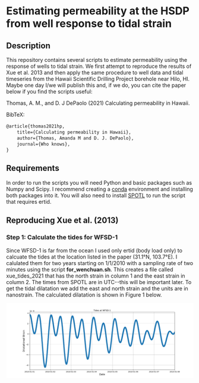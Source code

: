 # Estimating permeability at the HSDP from well response to tidal strain

## Description

This repository contains several scripts to estimate permeability using the response of wells to tidal strain.  We first attempt to reproduce the results of Xue et al. 2013 and then apply the same procedure to well data and tidal timeseries from the Hawaii Scientific Drilling Project borehole near Hilo, HI.  Maybe one day I/we will publish this and, if we do, you can cite the paper below if you find the scripts useful:

Thomas, A. M., and D. J DePaolo (2021) Calculating permeability in Hawaii.

BibTeX:

    @article{thomas2021hp,
        title={Calculating permeability in Hawaii},
        author={Thomas, Amanda M and D. J. DePaolo},
        journal={Who knows},
    }

## Requirements

In order to run the scripts you will need Python and basic packages such as Numpy and Scipy.  I recommend creating a [conda](https://docs.conda.io/en/latest/) environment and installing both packages into it.  You will also need to install [SPOTL](https://igppweb.ucsd.edu/~agnew/Spotl/spotlmain.html) to run the script that requires ertid.  

## Reproducing Xue et al. (2013)

### Step 1: Calculate the tides for WFSD-1 

Since WFSD-1 is far from the ocean I used only ertid (body load only) to calcuate the tides at the location listed in the paper (31.1°N, 103.7°E).  I calulated them for two years starting on 1/1/2010 with a sampling rate of two minutes using the script **for\_wenchuan.sh**.  This creates a file called xue_tides_2021 that has the north strain in column 1 and the east strain in column 2.  The times from SPOTL are in UTC--this will be important later.  To get the tidal dilatation we add the east and north strain and the units are in nanostrain.  The calculated dilatation is shown in Figure 1 below.

![Figure 1](wfsd_tides.png)